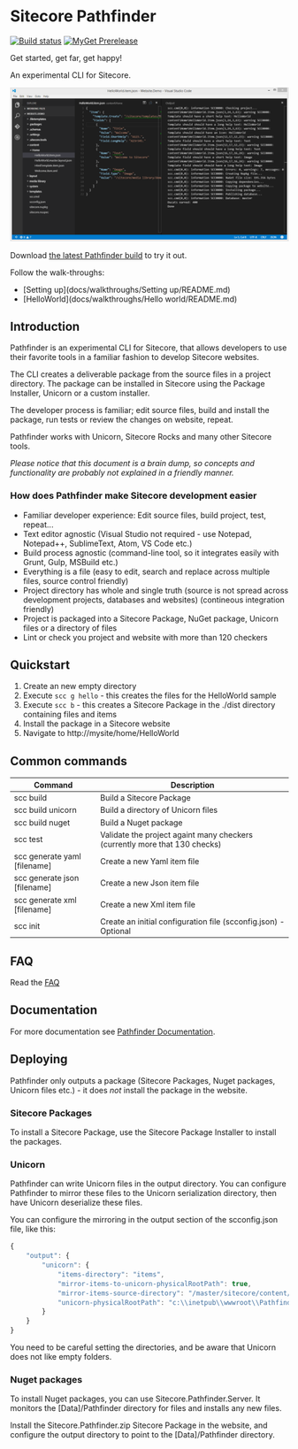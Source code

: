 # Sitecore Pathfinder

[![Build status](https://ci.appveyor.com/api/projects/status/21a8xc3s80mcic81?svg=true)](https://ci.appveyor.com/project/JakobChristensen/sitecore-pathfinder) [![MyGet Prerelease](https://img.shields.io/myget/sitecore-pathfinder/vpre/Sitecore.Pathfinder.svg?label=version)](https://www.myget.org/feed/sitecore-pathfinder/package/nuget/Sitecore.Pathfinder) 

Get started, get far, get happy!

An experimental CLI for Sitecore.

![Pathfinder](docs/img/SitecorePathfinder.png)
 
Download [the latest Pathfinder build](https://github.com/JakobChristensen/Sitecore.Pathfinder/releases) to 
try it out.

Follow the walk-throughs:

* [Setting up](docs/walkthroughs/Setting up/README.md)
* [HelloWorld](docs/walkthroughs/Hello world/README.md)

## Introduction
Pathfinder is an experimental CLI for Sitecore, that allows developers to use their favorite tools 
in a familiar fashion to develop Sitecore websites.

The CLI creates a deliverable package from the source files in a project directory. The package can
be installed in Sitecore using the Package Installer, Unicorn or a custom installer.

The developer process is familiar; edit source files, build and install the package, run tests or review the 
changes on website, repeat.

Pathfinder works with Unicorn, Sitecore Rocks and many other Sitecore tools.

_Please notice that this document is a brain dump, so concepts and functionality are probably not explained 
in a friendly manner._

### How does Pathfinder make Sitecore development easier
* Familiar developer experience: Edit source files, build project, test, repeat...
* Text editor agnostic (Visual Studio not required - use Notepad, Notepad++, SublimeText, Atom, VS Code etc.)
* Build process agnostic (command-line tool, so it integrates easily with Grunt, Gulp, MSBuild etc.)
* Everything is a file (easy to edit, search and replace across multiple files, source control friendly)
* Project directory has whole and single truth (source is not spread across development projects, databases and websites) (contineous integration friendly) 
* Project is packaged into a Sitecore Package, NuGet package, Unicorn files or a directory of files
* Lint or check you project and website with more than 120 checkers

## Quickstart

1. Create an new empty directory
1. Execute `scc g hello` - this creates the files for the HelloWorld sample
1. Execute `scc b` - this creates a Sitecore Package in the ./dist directory containing files and items
1. Install the package in a Sitecore website
1. Navigate to http://mysite/home/HelloWorld

## Common commands 

Command | Description
------- | -----------
scc build | Build a Sitecore Package
scc build unicorn | Build a directory of Unicorn files
scc build nuget | Build a Nuget package
scc test | Validate the project againt many checkers (currently more that 130 checks)
scc generate yaml [filename] | Create a new Yaml item file
scc generate json [filename] | Create a new Json item file
scc generate xml [filename] | Create a new Xml item file
scc init | Create an initial configuration file (scconfig.json) - Optional

## FAQ
Read the [FAQ](FAQ.md)

## Documentation
For more documentation see [Pathfinder Documentation](docs/README.md).

## Deploying
Pathfinder only outputs a package (Sitecore Packages, Nuget packages, Unicorn files etc.) - 
it does *not* install the package in the website.

### Sitecore Packages
To install a Sitecore Package, use the Sitecore Package Installer to install the packages.

### Unicorn
Pathfinder can write Unicorn files in the output directory. You can configure Pathfinder to mirror these
files to the Unicorn serialization directory, then have Unicorn deserialize these files.

You can configure the mirroring in the output section of the scconfig.json file, like this:

```js
{
    "output": {
        "unicorn": {
            "items-directory": "items",
            "mirror-items-to-unicorn-physicalRootPath": true,
            "mirror-items-source-directory": "/master/sitecore/content/Home",
            "unicorn-physicalRootPath": "c:\\inetpub\\wwwroot\\Pathfinder\\Data\\Unicorn\\items\\Home"
        }
    }
}
```

You need to be careful setting the directories, and be aware that Unicorn does not like empty folders.

### Nuget packages
To install Nuget packages, you can use Sitecore.Pathfinder.Server. It monitors the [Data]/Pathfinder
directory for files and installs any new files.

Install the Sitecore.Pathfinder.zip Sitecore Package in the website, and configure the output
directory to point to the [Data]/Pathfinder directory. 